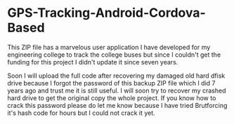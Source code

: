 # GPS-Tracking-Android-Cordova-Based
This ZIP file has a marvelous user application I have developed for my engineering college to track the college buses but since I couldn't get the funding for this project I didn't update it since seven years.

Soon I will upload the full code after recovering my damaged old hard dfisk drive because I forgot the password of this backup ZIP file which I did 7 years ago and trust me it is still useful. I will soon try to recover my crashed hard drive to get the original copy the whole project. If you know how to crack this password please do let me know because I have tried Brutforcing it's hash code for hours but I could not crack it yet.
